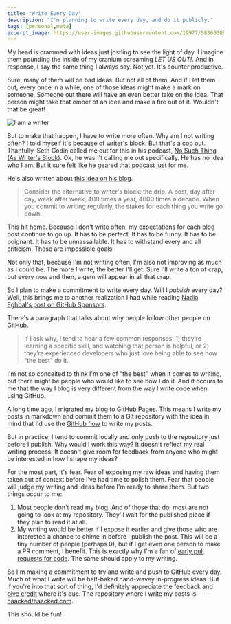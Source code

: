 ```yaml
---
title: "Write Every Day"
description: "I'm planning to write every day, and do it publicly."
tags: [personal,meta]
excerpt_image: https://user-images.githubusercontent.com/19977/58360308-f2505800-7e3c-11e9-911c-efec88c7013d.jpg
---
```


My head is crammed with ideas just jostling to see the light of day. I imagine them pounding the inside of my cranium screaming _LET US OUT!_. And in response, I say the same thing I always say. Not yet. It's counter productive.

Sure, many of them will be bad ideas. But not all of them. And if I let them out, every once in a while, one of those ideas might make a mark on someone. Someone out there will have an even better take on the idea. That person might take that ember of an idea and make a fire out of it. Wouldn't that be great!

![I am a writer](https://user-images.githubusercontent.com/19977/58360308-f2505800-7e3c-11e9-911c-efec88c7013d.jpg)

But to make that happen, I have to write more often. Why am I not writing often? I told myself it's because of writer's block. But that's a cop out. Thanfully, Seth Godin called me out for this in his podcast, [No Such Thing (As Writer's Block)](https://www.akimbo.me/blog/episode-4-no-such-thing-as-writer-s-block). Ok, he wasn't calling me out specifically. He has no idea who I am. But it sure felt like he geared that podcast just for me.

He's also written about [this idea on his blog](https://seths.blog/2012/12/writers-block-and-the-drip/).

> Consider the alternative to writer's block: the drip. A post, day after day, week after week, 400 times a year, 4000 times a decade. When you commit to writing regularly, the stakes for each thing you write go down.

This hit home. Because I don't write often, my expectations for each blog post continue to go up. It has to be perfect. It has to be funny. It has to be poignant. It has to be unnassailable. It has to withstand every and all criticism. These are impossible goals!

Not only that, because I'm not writing often, I'm also not improving as much as I could be. The more I write, the better I'll get. Sure I'll write a ton of crap, but every now and then, a gem will appear in all that crap.

So I plan to make a commitment to write every day. Will I _publish_ every day? Well, this brings me to another realization I had while reading [Nadia Eghbal's post on GitHub Sponsors](https://nadiaeghbal.com/github-sponsors).

There's a paragraph that talks about why people follow other people on GitHub.

> If I ask why, I tend to hear a few common responses: 1) they’re learning a specific skill, and watching that person is helpful, or 2) they’re experienced developers who just love being able to see how “the best” do it.

I'm not so conceited to think I'm one of "the best" when it comes to writing, but there might be people who would like to see how I do it. And it occurs to me that the way I blog is very different from the way I write code when using GitHub.

A long time ago, I [migrated my blog to GitHub Pages](https://haacked.com/archive/2013/12/02/dr-jekyll-and-mr-haack/). This means I write my posts in markdown and commit them to a Git repository with the idea in mind that I'd use the [GitHub flow](https://guides.github.com/introduction/flow/) to write my posts.

But in practice, I tend to commit locally and only push to the repository just before I publish. Why would I work this way? It doesn't reflect my real writing process. It doesn't give room for feedback from anyone who might be interested in how I shape my ideas?

For the most part, it's fear. Fear of exposing my raw ideas and having them taken out of context before I've had time to polish them. Fear that people will judge my writing and ideas before I'm ready to share them. But two things occur to me:

1. Most people don't read my blog. And of those that do, most are not going to look at my repository. They'll wait for the published piece if they plan to read it at all.
2. My writing would be better if I expose it earlier and give those who are interested a chance to chime in before I publish the post. This will be a tiny number of people (perhaps 0), but if I get even one person to make a PR comment, I benefit. This is exactly why I'm a fan of [early pull requests for code](https://github.blog/2012-05-02-how-we-use-pull-requests-to-build-github/). The same should apply to my writing.

So I'm making a commitment to try and write and push to GitHub every day. Much of what I write will be half-baked hand-wavey in-progress ideas. But if you're into that sort of thing, I'd definitely appreciate the feedback and [give credit](https://haacked.com/contributors/) where it's due. The repository where I write my posts is [haacked/haacked.com](https://github.com/haacked/haacked.com/).

This should be fun!
